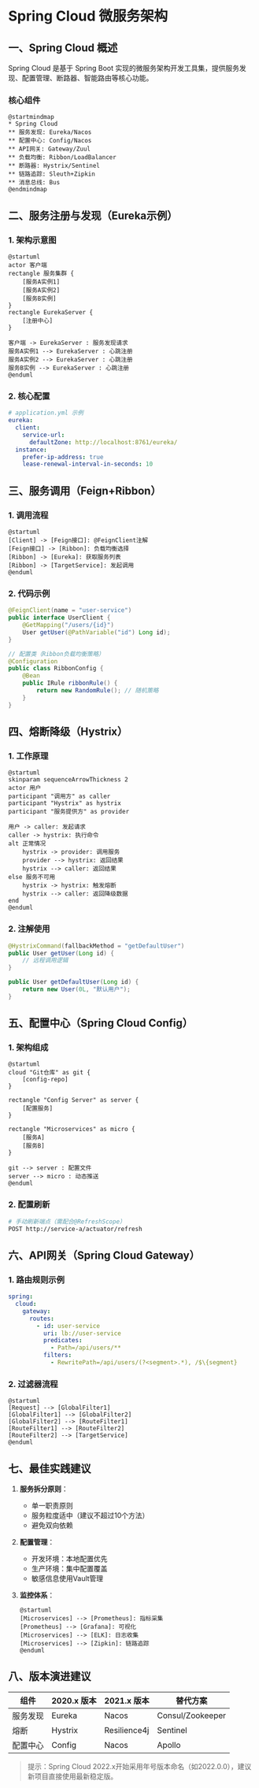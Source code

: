 # Spring Cloud 微服务架构

## 一、Spring Cloud 概述
Spring Cloud 是基于 Spring Boot 实现的微服务架构开发工具集，提供服务发现、配置管理、断路器、智能路由等核心功能。

### 核心组件
```plantuml
@startmindmap
* Spring Cloud
** 服务发现: Eureka/Nacos
** 配置中心: Config/Nacos
** API网关: Gateway/Zuul
** 负载均衡: Ribbon/LoadBalancer
** 断路器: Hystrix/Sentinel
** 链路追踪: Sleuth+Zipkin
** 消息总线: Bus
@endmindmap
```

## 二、服务注册与发现（Eureka示例）

### 1. 架构示意图
```plantuml
@startuml
actor 客户端
rectangle 服务集群 {
    [服务A实例1]
    [服务A实例2]
    [服务B实例]
}
rectangle EurekaServer {
    [注册中心]
}

客户端 -> EurekaServer : 服务发现请求
服务A实例1 --> EurekaServer : 心跳注册
服务A实例2 --> EurekaServer : 心跳注册
服务B实例 --> EurekaServer : 心跳注册
@enduml
```

### 2. 核心配置
```yaml
# application.yml 示例
eureka:
  client:
    service-url:
      defaultZone: http://localhost:8761/eureka/
  instance:
    prefer-ip-address: true
    lease-renewal-interval-in-seconds: 10
```

## 三、服务调用（Feign+Ribbon）

### 1. 调用流程
```plantuml
@startuml
[Client] -> [Feign接口]: @FeignClient注解
[Feign接口] -> [Ribbon]: 负载均衡选择
[Ribbon] -> [Eureka]: 获取服务列表
[Ribbon] -> [TargetService]: 发起调用
@enduml
```

### 2. 代码示例
```java
@FeignClient(name = "user-service")
public interface UserClient {
    @GetMapping("/users/{id}")
    User getUser(@PathVariable("id") Long id);
}

// 配置类（Ribbon负载均衡策略）
@Configuration
public class RibbonConfig {
    @Bean
    public IRule ribbonRule() {
        return new RandomRule(); // 随机策略
    }
}
```

## 四、熔断降级（Hystrix）

### 1. 工作原理
```plantuml
@startuml
skinparam sequenceArrowThickness 2
actor 用户
participant "调用方" as caller
participant "Hystrix" as hystrix
participant "服务提供方" as provider

用户 -> caller: 发起请求
caller -> hystrix: 执行命令
alt 正常情况
    hystrix -> provider: 调用服务
    provider --> hystrix: 返回结果
    hystrix --> caller: 返回结果
else 服务不可用
    hystrix -> hystrix: 触发熔断
    hystrix --> caller: 返回降级数据
end
@enduml
```

### 2. 注解使用
```java
@HystrixCommand(fallbackMethod = "getDefaultUser")
public User getUser(Long id) {
    // 远程调用逻辑
}

public User getDefaultUser(Long id) {
    return new User(0L, "默认用户");
}
```

## 五、配置中心（Spring Cloud Config）

### 1. 架构组成
```plantuml
@startuml
cloud "Git仓库" as git {
    [config-repo]
}

rectangle "Config Server" as server {
    [配置服务]
}

rectangle "Microservices" as micro {
    [服务A]
    [服务B]
}

git --> server : 配置文件
server --> micro : 动态推送
@enduml
```

### 2. 配置刷新
```bash
# 手动刷新端点（需配合@RefreshScope）
POST http://service-a/actuator/refresh
```

## 六、API网关（Spring Cloud Gateway）

### 1. 路由规则示例
```yaml
spring:
  cloud:
    gateway:
      routes:
        - id: user-service
          uri: lb://user-service
          predicates:
            - Path=/api/users/**
          filters:
            - RewritePath=/api/users/(?<segment>.*), /$\{segment}
```

### 2. 过滤器流程
```plantuml
@startuml
[Request] --> [GlobalFilter1]
[GlobalFilter1] --> [GlobalFilter2]
[GlobalFilter2] --> [RouteFilter1]
[RouteFilter1] --> [RouteFilter2]
[RouteFilter2] --> [TargetService]
@enduml
```

## 七、最佳实践建议

1. **服务拆分原则**：
    - 单一职责原则
    - 服务粒度适中（建议不超过10个方法）
    - 避免双向依赖

2. **配置管理**：
    - 开发环境：本地配置优先
    - 生产环境：集中配置覆盖
    - 敏感信息使用Vault管理

3. **监控体系**：
   ```plantuml
   @startuml
   [Microservices] --> [Prometheus]: 指标采集
   [Prometheus] --> [Grafana]: 可视化
   [Microservices] --> [ELK]: 日志收集
   [Microservices] --> [Zipkin]: 链路追踪
   @enduml
   ```

## 八、版本演进建议

| 组件       | 2020.x 版本 | 2021.x 版本 | 替代方案       |
|------------|-------------|-------------|----------------|
| 服务发现   | Eureka      | Nacos       | Consul/Zookeeper|
| 熔断       | Hystrix     | Resilience4j | Sentinel        |
| 配置中心   | Config      | Nacos       | Apollo          |

> 提示：Spring Cloud 2022.x开始采用年号版本命名（如2022.0.0），建议新项目直接使用最新稳定版。
